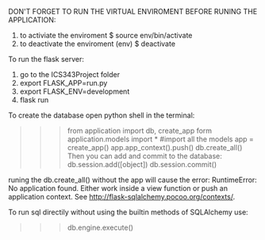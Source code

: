 DON'T FORGET TO RUN THE VIRTUAL ENVIROMENT BEFORE RUNING THE APPLICATION:
1. to activiate the enviroment
$ source env/bin/activate
2. to deactivate the enviroment
(env) $ deactivate


To run the flask server:
1. go to the ICS343Project folder
2. export FLASK_APP=run.py
3. export FLASK_ENV=development
4. flask run

To create the database open python shell in the terminal:
>>> from application import db, create_app
>>> form application.models import * #import all the models 
>>> app = create_app()
>>> app.app_context().push()
>>> db.create_all()
Then you can add and commit to the database:
>>> db.session.add([object])
>>> db.session.commit()

runing the db.create_all() without the app will cause the error:
RuntimeError: No application found. Either work inside a view function or push an application context. See http://flask-sqlalchemy.pocoo.org/contexts/.

To run sql directily without using the builtin methods of SQLAlchemy use:
>>> db.engine.execute(<sql code>)
